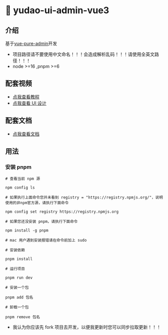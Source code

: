 <h1>🌈 yudao-ui-admin-vue3</h1>

## 介绍

基于[vue-pure-admin](https://github.com/xiaoxian521/vue-pure-admin)开发

- 项目路径请不要使用中文命名！！！会造成解析乱码！！！请使用全英文路径！！！
- node >=16 ,pnpm >=6

## 配套视频

- [点我查看教程](https://www.bilibili.com/video/BV1534y1S7HV)
- [点我查看 UI 设计](https://www.bilibili.com/video/BV17g411T7rq)

## 配套文档

- [点我查看文档](https://pure-admin-doc.vercel.app)

## 用法

### 安装 pnpm

```
# 查看当前 npm 源

npm config ls

# 如果执行上面命令您并未看到 registry = "https://registry.npmjs.org/"，说明使用的非npm官方源，请执行下面命令

npm config set registry https://registry.npmjs.org

# 如果您还没安装 pnpm，请执行下面命令

npm install -g pnpm

# mac 用户遇到安装报错请在命令前加上 sudo

# 安装依赖

pnpm install

# 运行项目

pnpm run dev

# 安装一个包

pnpm add 包名

# 卸载一个包

pnpm remove 包名
```

- 我认为你应该先 fork 项目去开发，以便我更新时您可以同步拉取更新！！！
